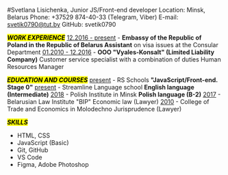 #Svetlana Lisichenka, Junior JS/Front-end developer
Location: Minsk, Belarus
Phone: +37529 874-40-33 (Telegram, Viber)
E-mail: svetik0790@tut.by
GitHub: svetik0790

<mark>___WORK EXPERIENCE___</mark>
<u>12.2016 - present</u> - **Embassy of the Republic of Poland in the Republic of Belarus Assistant** 
on visa issues at the Consular Department
<u>01.2010 - 12.2016</u> - **OOO "Vyales-Konsalt" (Limited Liability Company)**
Customer service specialist
with a combination of duties  Human Resources Manager 

<mark>___EDUCATION AND COURSES___</mark>
<u>present</u> - RS Schools
**"JavaScript/Front-end. Stage 0"**
<u>present</u> - Streamline Language school
**English language (Intermediate)**
<u>2018</u> - Polish Institute in Minsk
**Polish language (B-2)**
<u>2017</u> - Belarusian Law Institute "BIP"
Economic law (Lawyer)
<u>2010</u> - College of Trade and Economics in Molodechno
Jurisprudence (Lawyer)

<mark>___SKILLS___</mark>
* HTML, CSS
* JavaScript (Basic)
* Git, GitHub
* VS Code 
* Figma, Adobe Photoshop